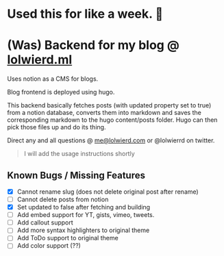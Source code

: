 # Used this for like a week. 🫡

# (Was) Backend for my blog @ [lolwierd.ml](lolwierd.com)

Uses notion as a CMS for blogs.

Blog frontend is deployed using hugo.

This backend basically fetches posts (with updated property set to true) from a notion database, converts them into markdown and saves the corresponding markdown to the hugo content/posts folder. Hugo can then pick those files up and do its thing.

Direct any and all questions @ me@lolwierd.com or @lolwierrd on twitter.

> I will add the usage instructions shortly

## Known Bugs / Missing Features
- [x] Cannot rename slug (does not delete original post after rename)
- [ ] Cannot delete posts from notion
- [x] Set updated to false after fetching and building
- [ ] Add embed support for YT, gists, vimeo, tweets.
- [ ] Add callout support
- [ ] Add more syntax highlighters to original theme
- [ ] Add ToDo support to original theme
- [ ] Add color support (??)
